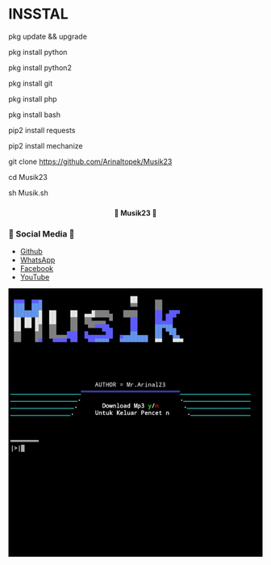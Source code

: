 # INSSTAL 
pkg update && upgrade

pkg install python

pkg install python2

pkg install git

pkg install php

pkg install bash

pip2 install requests

pip2 install mechanize

git clone https://github.com/Arinaltopek/Musik23

cd Musik23

sh Musik.sh 

### <h4 align="center">🔰 Musik23 🔰</h4>
### 📱 Social Media 📱
- <a href="https://github.com/Arinaltopek">Github</a>
- <a href="https://api.whatsapp.com/send?phone=6281212459969">WhatsApp</a>
- <a href="https://m.facebook.com/arinal.bayhaqi.3">Facebook</a>
- <a href="https://youtube.com/channel/UCizU7kz1sKzU5tB9aalbNRw">YouTube</a>
<center><img src="https://github.com/Arinaltopek/Musik23/blob/main/IMG_20210913_123545.jpg"></img></center>
